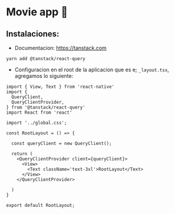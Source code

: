 # Movie app 👋

## Instalaciones:

- Documentacion: https://tanstack.com

`yarn add @tanstack/react-query`

- Configuracion en el root de la aplicacion que es e; `_layout.tsx`, agregamos lo siguiente:

```tsx
import { View, Text } from 'react-native'
import {
  QueryClient,
  QueryClientProvider,
} from '@tanstack/react-query'
import React from 'react'

import '../global.css';

const RootLayout = () => {

  const queryClient = new QueryClient();

  return (
    <QueryClientProvider client={queryClient}>
      <View>
        <Text className='text-3xl'>RootLayout</Text>
      </View>
    </QueryClientProvider>

  )
}

export default RootLayout;

```

